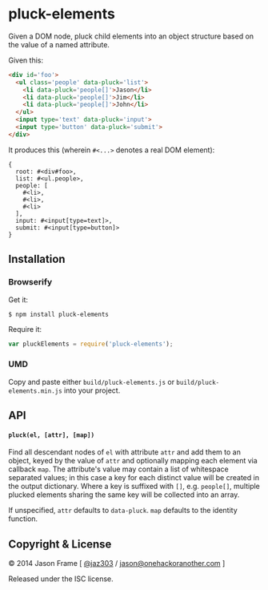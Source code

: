 # pluck-elements

Given a DOM node, pluck child elements into an object structure based on the value of a named attribute.

Given this:

```html
<div id='foo'>
  <ul class='people' data-pluck='list'>
    <li data-pluck='people[]'>Jason</li>
    <li data-pluck='people[]'>Jim</li>
    <li data-pluck='people[]'>John</li>
  </ul>
  <input type='text' data-pluck='input'>
  <input type='button' data-pluck='submit'>
</div>
```

It produces this (wherein `#<...>` denotes a real DOM element):

```
{
  root: #<div#foo>,
  list: #<ul.people>,
  people: [
    #<li>,
    #<li>,
    #<li>
  ],
  input: #<input[type=text]>,
  submit: #<input[type=button]>
}
```

## Installation

### Browserify

Get it:

```shell
$ npm install pluck-elements
```

Require it:

```javascript
var pluckElements = require('pluck-elements');
```

### UMD

Copy and paste either `build/pluck-elements.js` or `build/pluck-elements.min.js` into your project.

## API

#### `pluck(el, [attr], [map])`

Find all descendant nodes of `el` with attribute `attr` and add them to an object, keyed by the value of `attr` and optionally mapping each element via callback `map`. The attribute's value may contain a list of whitespace separated values; in this case a key for each distinct value will be created in the output dictionary. Where a key is suffixed with `[]`, e.g. `people[]`, multiple plucked elements sharing the same key will be collected into an array.

If unspecified, `attr` defaults to `data-pluck`. `map` defaults to the identity function.

## Copyright &amp; License

&copy; 2014 Jason Frame [ [@jaz303](http://twitter.com/jaz303) / [jason@onehackoranother.com](mailto:jason@onehackoranother.com) ]

Released under the ISC license.